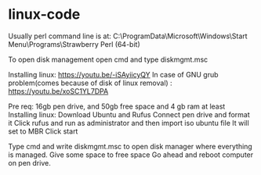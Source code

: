 # linux-code
Usually perl command line is at: C:\ProgramData\Microsoft\Windows\Start Menu\Programs\Strawberry Perl (64-bit)

To open disk management open cmd and type diskmgmt.msc

Installing linux: https://youtu.be/-iSAyiicyQY
In case of GNU grub problem(comes because of disk of linux removal) : https://youtu.be/xoSC1YL7DPA

Pre req: 16gb pen drive, and 50gb free space and 4 gb ram at least
Installing linux: Download Ubuntu and Rufus
Connect pen drive and format it
Click rufus and run as administrator and then import iso ubuntu file
It will set to MBR
Click start

Type cmd and write diskmgmt.msc to open disk manager where everything is managed.
Give some space to free space
Go ahead and reboot computer on pen drive.

